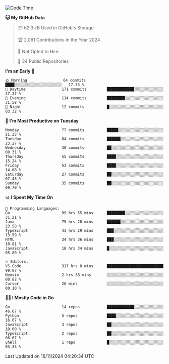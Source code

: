 <!--START_SECTION:thansetan-waka-->
![Code Time](http://img.shields.io/badge/Code%20Time-320%20hrs%206%20mins-blue)

**🐱 My GitHub Data** 

> 📦 62.3 kB Used in GitHub's Storage 
 > 
> 🏆 2,061 Contributions in the Year 2024
 > 
> 🚫 Not Opted to Hire
 > 
> 📜 34 Public Repositories 
 > 

**I'm an Early 🐤** 

```text
🌞 Morning                64 commits          ████░░░░░░░░░░░░░░░░░░░░░   17.73 % 
🌆 Daytime                171 commits         ████████████░░░░░░░░░░░░░   47.37 % 
🌃 Evening                114 commits         ████████░░░░░░░░░░░░░░░░░   31.58 % 
🌙 Night                  12 commits          █░░░░░░░░░░░░░░░░░░░░░░░░   03.32 % 
```

📅 **I'm Most Productive on Tuesday** 

```text
Monday                   77 commits          █████░░░░░░░░░░░░░░░░░░░░   21.33 % 
Tuesday                  84 commits          ██████░░░░░░░░░░░░░░░░░░░   23.27 % 
Wednesday                30 commits          ██░░░░░░░░░░░░░░░░░░░░░░░   08.31 % 
Thursday                 55 commits          ████░░░░░░░░░░░░░░░░░░░░░   15.24 % 
Friday                   53 commits          ████░░░░░░░░░░░░░░░░░░░░░   14.68 % 
Saturday                 27 commits          ██░░░░░░░░░░░░░░░░░░░░░░░   07.48 % 
Sunday                   35 commits          ██░░░░░░░░░░░░░░░░░░░░░░░   09.70 % 
```

📊 **I Spent My Time On** 

```text
💬 Programming Languages: 
Go                       99 hrs 55 mins      ████████░░░░░░░░░░░░░░░░░   31.21 % 
Java                     75 hrs 28 mins      ██████░░░░░░░░░░░░░░░░░░░   23.58 % 
TypeScript               43 hrs 29 mins      ███░░░░░░░░░░░░░░░░░░░░░░   13.59 % 
HTML                     34 hrs 36 mins      ███░░░░░░░░░░░░░░░░░░░░░░   10.81 % 
JavaScript               18 hrs 34 mins      █░░░░░░░░░░░░░░░░░░░░░░░░   05.80 % 

🔥 Editors: 
VS Code                  317 hrs 8 mins      █████████████████████████   99.07 % 
Neovim                   2 hrs 38 mins       ░░░░░░░░░░░░░░░░░░░░░░░░░   00.82 % 
Cursor                   20 mins             ░░░░░░░░░░░░░░░░░░░░░░░░░   00.10 % 
```

**🧑‍💻 I Mostly Code in Go** 

```text
Go                       14 repos            ████████████░░░░░░░░░░░░░   46.67 % 
Python                   5 repos             ████░░░░░░░░░░░░░░░░░░░░░   16.67 % 
JavaScript               3 repos             ██░░░░░░░░░░░░░░░░░░░░░░░   10.00 % 
TypeScript               2 repos             ██░░░░░░░░░░░░░░░░░░░░░░░   06.67 % 
Shell                    1 repo              █░░░░░░░░░░░░░░░░░░░░░░░░   03.33 % 
```

Last Updated on 16/11/2024 04:20:34 UTC
<!--END_SECTION:thansetan-waka-->